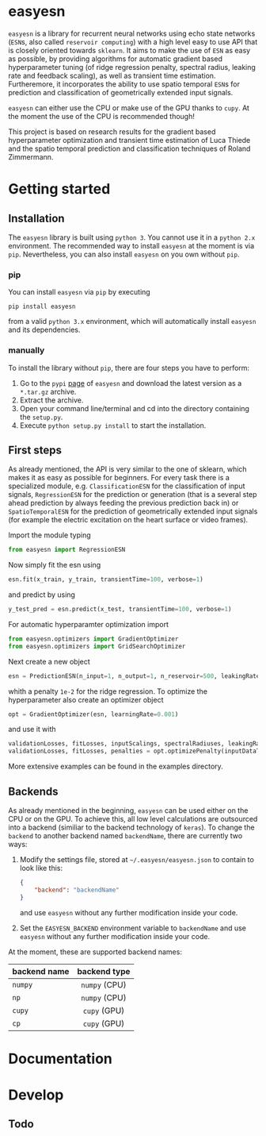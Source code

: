 # easyesn
`easyesn` is a library for recurrent neural networks using echo state networks (`ESN`s,  also called `reservoir computing`) with a high level easy to use API that is closely oriented towards `sklearn`. It aims to make the use of `ESN` as easy as possible, by providing algorithms for automatic gradient based hyperparameter tuning (of ridge regression penalty, spectral radius, leaking rate and feedback scaling), as well as transient time estimation. Furtheremore, it incorporates the ability to use spatio temporal `ESN`s for prediction and classification of geometrically extended input signals. 

`easyesn` can either use the CPU or make use of the GPU thanks to `cupy`. At the moment the use of the CPU is recommended though!

This project is based on research results for the gradient based hyperparameter optimization and transient time estimation of Luca Thiede and the spatio temporal prediction and classification techniques of Roland Zimmermann.

# Getting started

## Installation
The `easyesn` library is built using `python 3`. You cannot use it in a `python 2.x` environment. The recommended way to install `easyesn` at the moment is via `pip`. Nevertheless, you can also install `easyesn` on you own without `pip`.

### pip
You can install `easyesn` via `pip` by executing
```
pip install easyesn
```  
from a valid `python 3.x` environment, which will automatically install `easyesn` and its dependencies.

### manually
To install the library without `pip`, there are four steps you have to perform: 
1. Go to the `pypi` [page](https://pypi.python.org/pypi/easyesn) of `easyesn` and download the latest version as a `*.tar.gz` archive.
2. Extract the archive.
3. Open your command line/terminal and cd into the directory containing the `setup.py`.
4. Execute `python setup.py install` to start the installation.

## First steps
As already mentioned, the API is very similar to the one of sklearn, which makes it as easy as possible for beginners. 
For every task there is a specialized module, e.g. `ClassificationESN` for the classification of input signals, `RegressionESN` for the prediction or generation (that is a several step ahead prediction by always feeding the previous prediction back in) or `SpatioTemporalESN` for the prediction of geometrically extended input signals (for example the electric excitation on the heart surface or video frames).

Import the module typing
```python
from easyesn import RegressionESN
```
Now simply fit the esn using
```python
esn.fit(x_train, y_train, transientTime=100, verbose=1)
```
and predict by using
```python
y_test_pred = esn.predict(x_test, transientTime=100, verbose=1)
```

For automatic hyperparamter optimization import
```python
from easyesn.optimizers import GradientOptimizer
from easyesn.optimizers import GridSearchOptimizer
```
Next create a new object
```python
esn = PredictionESN(n_input=1, n_output=1, n_reservoir=500, leakingRate=0.2, spectralRadius=0.2, regressionParameters=[1e-2])
```
whith a penalty `1e-2` for the ridge regression. To optimize the hyperparameter also create an optimizer object
```python
opt = GradientOptimizer(esn, learningRate=0.001)
```
and use it with
```python
validationLosses, fitLosses, inputScalings, spectralRadiuses, leakingRates, learningRates = opt.optimizeParameterForTrainError(inputDataTraining, outputDataTraining, inputDataValidation, outputDataValidation, epochs=150, transientTime=100)
validationLosses, fitLosses, penalties = opt.optimizePenalty(inputDataTraining, outputDataTraining, inputDataValidation, outputDataValidation, epochs=150, transientTime=100)
```
More extensive examples can be found in the examples directory.

## Backends
As already mentioned in the beginning, `easyesn` can be used either on the CPU or on the GPU. To achieve this, all low level calculations are outsourced into  a backend (similiar to the backend technology of `keras`). To change the `backend` to another backend named `backendName`, there are currently two ways:

1. Modify the settings file, stored at `~/.easyesn/easyesn.json` to contain to look like this:
    ```json
    {
        "backend": "backendName"
    }
    ``` 
    and use `easyesn` without any further modification inside your code.

2. Set the `EASYESN_BACKEND` environment variable to `backendName` and use `easyesn` without any further modification inside your code.

At the moment, these are supported backend names:

| backend name | backend type |
| ------------ |:------------:|
|   `numpy`    | `numpy` (CPU)|
|   `np`    | `numpy` (CPU)|
|   `cupy`    | `cupy` (GPU)|
|   `cp`    | `cupy` (GPU)|

# Documentation

# Develop

## Todo
